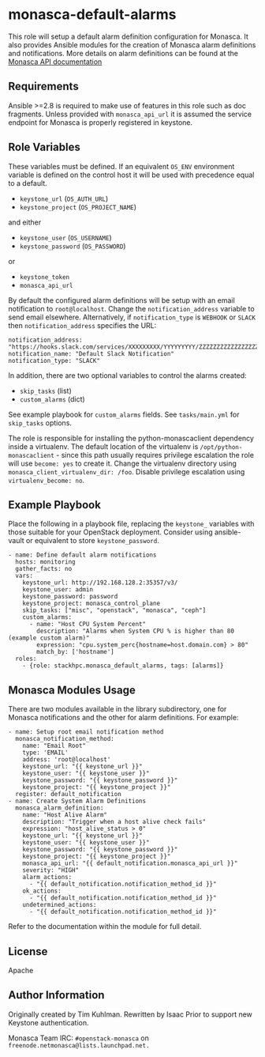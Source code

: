 # monasca-default-alarms

This role will setup a default alarm definition configuration for Monasca. It also provides Ansible modules for 
the creation of Monasca alarm definitions and notifications.
More details on alarm definitions can be found at the
[Monasca API documentation](https://github.com/openstack/monasca-api/blob/master/docs/monasca-api-spec.md#alarm-definitions-and-alarms)

## Requirements
Ansible >=2.8 is required to make use of features in this role such as doc fragments.
Unless provided with `monasca_api_url` it is assumed the service endpoint for Monasca is properly registered in keystone.

## Role Variables

These variables must be defined. If an equivalent `OS_ENV` environment variable is defined on the control host it will be
used with precedence equal to a default.

- `keystone_url` (`OS_AUTH_URL`)
- `keystone_project` (`OS_PROJECT_NAME`)

and either

- `keystone_user` (`OS_USERNAME`)
- `keystone_password` (`OS_PASSWORD`)

or

- `keystone_token`
- `monasca_api_url`

By default the configured alarm definitions will be setup with an email notification to `root@localhost`.
Change the `notification_address` variable to send email elsewhere.
Alternatively, if `notification_type` is `WEBHOOK` or `SLACK` then `notification_address` specifies the URL:

    notification_address: "https://hooks.slack.com/services/XXXXXXXXX/YYYYYYYYY/ZZZZZZZZZZZZZZZZZZZZZZZ"
    notification_name: "Default Slack Notification"
    notification_type: "SLACK"

In addition, there are two optional variables to control the alarms created:

- `skip_tasks` (list)
- `custom_alarms` (dict)

See example playbook for `custom_alarms` fields. See `tasks/main.yml` for `skip_tasks` options.

The role is responsible for installing the python-monascaclient dependency inside a virtualenv.
The default location of the virtualenv is `/opt/python-monascaclient` - since this path usually
requires privilege escalation the role will use `become: yes` to create it.
Change the virtualenv directory using `monasca_client_virtualenv_dir: /foo`.
Disable privilege escalation using `virtualenv_become: no`.

## Example Playbook
Place the following in a playbook file, replacing the `keystone_` variables with those suitable for
your OpenStack deployment. Consider using ansible-vault or equivalent to store `keystone_password`.

    - name: Define default alarm notifications
      hosts: monitoring
      gather_facts: no
      vars:
        keystone_url: http://192.168.128.2:35357/v3/
        keystone_user: admin
        keystone_password: password
        keystone_project: monasca_control_plane
        skip_tasks: ["misc", "openstack", "monasca", "ceph"]
        custom_alarms:
          - name: "Host CPU System Percent"
            description: "Alarms when System CPU % is higher than 80 (example custom alarm)"
            expression: "cpu.system_perc{hostname=host.domain.com} > 80"
            match_by: ['hostname']
      roles:
        - {role: stackhpc.monasca_default_alarms, tags: [alarms]}

## Monasca Modules Usage
There are two modules available in the library subdirectory, one for Monasca notifications and the other for
alarm definitions. For example:

    - name: Setup root email notification method
      monasca_notification_method:
        name: "Email Root"
        type: 'EMAIL'
        address: 'root@localhost'
        keystone_url: "{{ keystone_url }}"
        keystone_user: "{{ keystone_user }}"
        keystone_password: "{{ keystone_password }}"
        keystone_project: "{{ keystone_project }}"
      register: default_notification
    - name: Create System Alarm Definitions
      monasca_alarm_definition:
        name: "Host Alive Alarm"
        description: "Trigger when a host alive check fails"
        expression: "host_alive_status > 0"
        keystone_url: "{{ keystone_url }}"
        keystone_user: "{{ keystone_user }}"
        keystone_password: "{{ keystone_password }}"
        keystone_project: "{{ keystone_project }}"
        monasca_api_url: "{{ default_notification.monasca_api_url }}"
        severity: "HIGH"
        alarm_actions:
          - "{{ default_notification.notification_method_id }}"
        ok_actions:
          - "{{ default_notification.notification_method_id }}"
        undetermined_actions:
          - "{{ default_notification.notification_method_id }}"

Refer to the documentation within the module for full detail.


## License
Apache

## Author Information
Originally created by Tim Kuhlman. Rewritten by Isaac Prior to support new Keystone authentication.

Monasca Team IRC: `#openstack-monasca` on `freenode.netmonasca@lists.launchpad.net.`
